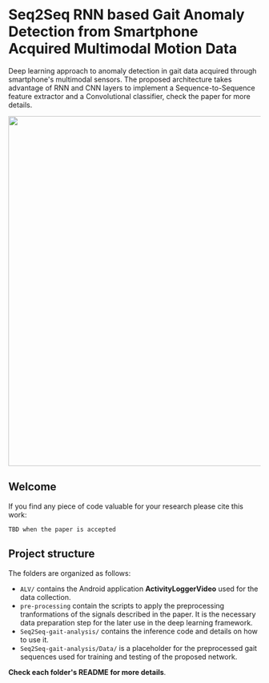 # Seq2Seq RNN based Gait Anomaly Detection from Smartphone Acquired Multimodal Motion Data
Deep learning approach to anomaly detection in gait data acquired through smartphone's multimodal sensors.
The proposed architecture takes advantage of RNN and CNN layers to implement a Sequence-to-Sequence feature extractor and a Convolutional classifier, check the paper for more details.</br>
<p align="center">
<img src="https://github.com/Soldelli/gait_anomaly_detection/blob/master/ALV/images/teaser_gait_analysis.png" width="700">
</p>

## Welcome
If you find any piece of code valuable for your research please cite this work:</br>

``` 
TBD when the paper is accepted 
```

## Project structure
The folders are organized as follows:
- `ALV/` contains the Android application **ActivityLoggerVideo** used for the data collection.
- `pre-processing` contain the scripts to apply the preprocessing tranformations of the signals described in the paper. It is the necessary data preparation step for the later use in the deep learning framework.
- `Seq2Seq-gait-analysis/` contains the inference code and details on how to use it.
- `Seq2Seq-gait-analysis/Data/` is a placeholder for the preprocessed gait sequences used for training and testing of the proposed network. </br>

**Check each folder's README for more details**.


					
